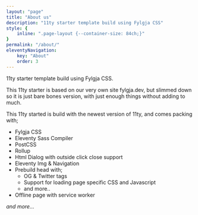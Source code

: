 ```yaml
---
layout: "page"
title: "About us"
description: "11ty starter template build using Fylgja CSS"
style: {
    inline: ".page-layout {--container-size: 84ch;}"
}
permalink: "/about/"
eleventyNavigation:
    key: "About"
    order: 3
---
```


11ty starter template build using Fylgja CSS.

This 11ty starter is based on our very own site fylgja.dev, but slimmed down so it is just bare bones version, with just enough things without adding to much.

This 11ty started is build with the newest version of 11ty, and comes packing with;

- Fylgja CSS
- Eleventy Sass Compiler
- PostCSS
- Rollup
- Html Dialog with outside click close support
- Eleventy Img & Navigation
- Prebuild head with;
  - OG & Twitter tags
  - Support for loading page specific CSS and Javascript
  - and more..
- Offline page with service worker

_and more..._

